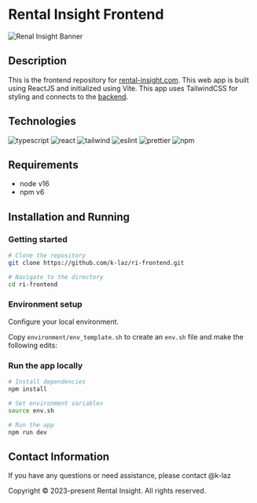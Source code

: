 # Rental Insight Frontend

![Renal Insight Banner]()

## Description

This is the frontend repository for [rental-insight.com](https://rental-insight.com). This web app is built using ReactJS and initialized using Vite. This app uses TailwindCSS for styling and connects to the [backend](https://github.com/k-laz/ri-api).

## Technologies

![typescript](https://img.shields.io/badge/TypeScript-323330?style=for-the-badge&logo=typescript&logoColor=2389D5) ![react](https://img.shields.io/badge/React-20232A?style=for-the-badge&logo=react&logoColor=61DAFB) ![tailwind](https://img.shields.io/badge/Tailwind_CSS-38B2AC?style=for-the-badge&logo=tailwind-css&logoColor=white) ![eslint](https://img.shields.io/badge/eslint-3A33D1?style=for-the-badge&logo=eslint&logoColor=white) ![prettier](https://img.shields.io/badge/prettier-1A2C34?style=for-the-badge&logo=prettier&logoColor=F7BA3E) ![npm](https://img.shields.io/badge/npm-CB3837?style=for-the-badge&logo=npm&logoColor=white)


## Requirements

- node v16
- npm v6

## Installation and Running

### Getting started

```sh
# Clone the repository
git clone https://github.com/k-laz/ri-frontend.git

# Navigate to the directory
cd ri-frontend
```

### Environment setup

Configure your local environment.

Copy `environment/env_template.sh` to create an `env.sh` file and make the following edits:


### Run the app locally

```sh
# Install dependencies
npm install

# Set environment variables
source env.sh

# Run the app
npm run dev
```

## Contact Information

If you have any questions or need assistance, please contact @k-laz

Copyright © 2023-present Rental Insight. All rights reserved.
